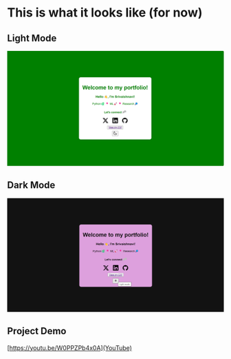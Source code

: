# This is what it looks like (for now) 

## Light Mode
![Preview](preview_light.png)

## Dark Mode
![Preview](preview_dark.png)

## Project Demo
[https://youtu.be/W0PPZPb4x0A](YouTube)
